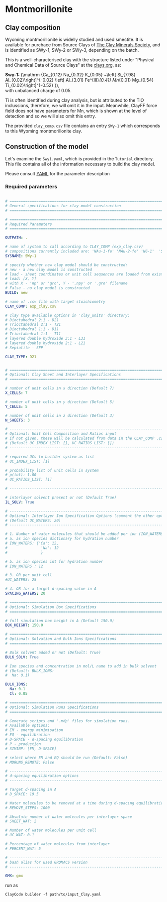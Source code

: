 # Montmorillonite

## Clay composition

Wyoming montmorillonite is widelly studied and used smectite. It is available for purchace from Source Clays of [The Clay Minerals Society](https://www.clays.org), and is identified as SWy-1, SWy-2 or SWy-3, depending on the batch. 

This is a well-characterised clay with the structure listed under "Physical and Chemical Data of Source Clays" at the [clays.org](https://www.clays.org/sourceclays_data/), as:

**Swy-1:**    \(\mathrm {Ca_{0.12} Na_{0.32} K_{0.05} ~\left[ Si_{7.98} Al_{0.02}\right]^{-0.02} \left[ Al_{3.01} Fe^{III}_{0.41} Mn_{0.01} Mg_{0.54} Ti_{0.02}\right]^{-0.52} }\), <br/> with unbalanced charge of 0.05.

Ti is often identified during clay analysis, but is attributed to the TiO inclussions, therefore, we will omit it in the input. Meanwhile, ClayFF force field does not have parameters for Mn, which is shown at the level of detection and so we will also omit this entry.

The provided  `clay_comp.csv` file contains an entry `SWy-1` which corresponds to this Wyoming montmorillonite clay. 


## Construction of the model

Let's examine the `Swy1.yaml`, which is provided in the `Tutorial` directory. This file contains all of the information necessary to build the clay model.

Please consult [YAML](YAML.md) for the parameter description


### Required parameters 


```yaml

# =============================================================================
# General specifications for clay model construction
# =============================================================================

# =============================================================================
# Required Parameters
# =============================================================================

OUTPATH: .

# name of system to call according to CLAY_COMP (exp_clay.csv)
# compositions currently included are: 'NAu-1-fe' 'NAu-2-fe' 'NG-1'  'SWa-1' 'LDH31' 'IMt-1' 'KGa-1'
SYSNAME: SWy-1

# specify whether new clay model should be constructed:
# new - a new clay model is constructed
# load - sheet coordinates or unit cell sequences are loaded from existent .gro or .npy files
# load: [X, Y]
# with X - 'np' or 'gro', Y - '.npy' or '.gro' filename
# False - no clay model is constructed
BUILD: new

# name of .csv file with target stoichiometry
CLAY_COMP: exp_clay.csv

# clay type available options in 'clay_units' directory:
# Dioctahedral 2:1 - D21
# Trioctahedral 2:1 - T21
# Dioctahedral 1:1 - D11
# Trioctahedral 1:1 - T11
# layered double hydroxide 3:1 - L31
# layered double hydroxide 2:1 - L21
# Sepiolite - SEP

CLAY_TYPE: D21


# =============================================================================
# Optional: Clay Sheet and Interlayer Specifications
# =============================================================================

# number of unit cells in x direction (Default 7)
X_CELLS: 7

# number of unit cells in y direction (Default 5)
Y_CELLS: 5

# number of unit cells in z direction (Default 3)
N_SHEETS: 3

# ----------------------------------------------------------------------------
# Optional: Unit Cell Composition and Ratios input
# if not given, these will be calculated from data in the CLAY_COMP .csv file
# (Default UC_INDEX_LIST: [], UC_RATIOS_LIST: [])
# -----------------------------------------------------------------------------

# required UCs to builder system as list
# UC_INDEX_LIST: [1]

# probability list of unit cells in system
# p(tot): 1.00
# UC_RATIOS_LIST: [1]

# -----------------------------------------------------------------------------

# interlayer solvent present or not (Default True)
IL_SOLV: True

# -----------------------------------------------------------------------------
# Optional: Interlayer Ion Specification Options (comment the other options!)
# (Default UC_WATERS: 20)
# -----------------------------------------------------------------------------

# 1. Number of water molecules that should be added per ion (ION_WATERS)
# a. as ion species dictionary for hydration number
# ION_WATERS: {'Ca': 12,
#               'Na': 12
#               }

# b. as ion species int for hydration number
# ION_WATERS : 12

# 3. OR per unit cell
#UC_WATERS: 25

# 4. OR for a target d-spacing value in A
SPACING_WATERS: 20

# =============================================================================
# Optional: Simulation Box Specifications
# =============================================================================

# full simulation box height in A (Default 150.0)
BOX_HEIGHT: 150.0

# =============================================================================
# Optional: Solvation and Bulk Ions Specifications
# =============================================================================

# Bulk solvent added or not (Default: True)
BULK_SOLV: True

# Ion species and concentration in mol/L name to add in bulk solvent
# (Default: BULK_IONS:
#  Na: 0.1)

BULK_IONS:
  Na: 0.1
  Cl: 0.05

# =============================================================================
# Optional: Simulation Runs Specifications
# =============================================================================

# Generate scripts and '.mdp' files for simulation runs.
# Available options:
# EM - energy minimisation
# EQ - equilibration
# D-SPACE - d-spacing equilibration
# P - production
# SIMINP: [EM, D-SPACE]

# select where EM and EQ should be run (Default: False)
# MDRUNS_REMOTE: False

# -----------------------------------------------------------------------------
# d-spacing equilibration options
# -----------------------------------------------------------------------------

# Target d-spacing in A
# D_SPACE: 19.5

# Water molecules to be removed at a time during d-spacing equilibration runs
# REMOVE_STEPS: 1000

# Absolute number of water molecules per interlayer space
# SHEET_WAT: 2

# Number of water molecules per unit cell
# UC_WAT: 0.1

# Percentage of water molecules from interlayer
# PERCENT_WAT: 5

# -----------------------------------------------------------------------------
# bash alias for used GROMACS version
# -----------------------------------------------------------------------------

GMX: gmx

```


run as


```shell
ClayCode builder -f path/to/input_Clay.yaml
```




